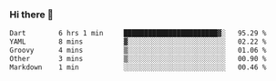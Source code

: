 ### Hi there 👋

<!--START_SECTION:waka-->

```txt
Dart        6 hrs 1 min     ███████████████████████▓░   95.29 %
YAML        8 mins          ▓░░░░░░░░░░░░░░░░░░░░░░░░   02.22 %
Groovy      4 mins          ▒░░░░░░░░░░░░░░░░░░░░░░░░   01.06 %
Other       3 mins          ▒░░░░░░░░░░░░░░░░░░░░░░░░   00.90 %
Markdown    1 min           ░░░░░░░░░░░░░░░░░░░░░░░░░   00.46 %
```

<!--END_SECTION:waka-->


<!--
**AnkelMauCastillo/AnkelMauCastillo** is a ✨ _special_ ✨ repository because its `README.md` (this file) appears on your GitHub profile.

Here are some ideas to get you started:

- 🔭 I’m currently working on ...
- 🌱 I’m currently learning ...
- 👯 I’m looking to collaborate on ...
- 🤔 I’m looking for help with ...
- 💬 Ask me about ...
- 📫 How to reach me: ...
- 😄 Pronouns: ...
- ⚡ Fun fact: ...
-->
